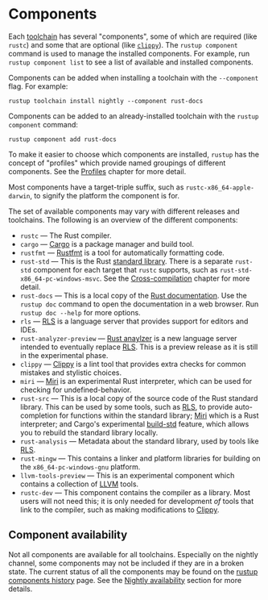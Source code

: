 # Components

Each [toolchain] has several "components", some of which are required (like
`rustc`) and some that are optional (like [`clippy`][clippy]). The `rustup
component` command is used to manage the installed components. For example,
run `rustup component list` to see a list of available and installed
components.

Components can be added when installing a toolchain with the `--component`
flag. For example:

```console
rustup toolchain install nightly --component rust-docs
```

Components can be added to an already-installed toolchain with the `rustup
component` command:

```console
rustup component add rust-docs
```

To make it easier to choose which components are installed, `rustup` has the
concept of "profiles" which provide named groupings of different components.
See the [Profiles] chapter for more detail.

Most components have a target-triple suffix, such as
`rustc-x86_64-apple-darwin`, to signify the platform the component is for.

The set of available components may vary with different releases and
toolchains. The following is an overview of the different components:

* `rustc` — The Rust compiler.
* `cargo` — [Cargo] is a package manager and build tool.
* `rustfmt` — [Rustfmt] is a tool for automatically formatting code.
* `rust-std` — This is the Rust [standard library]. There is a separate
  `rust-std` component for each target that `rustc` supports, such as
  `rust-std-x86_64-pc-windows-msvc`. See the [Cross-compilation] chapter for
  more detail.
* `rust-docs` — This is a local copy of the [Rust documentation]. Use the
  `rustup doc` command to open the documentation in a web browser. Run `rustup
  doc --help` for more options.
* `rls` — [RLS] is a language server that provides support for editors and
  IDEs.
* `rust-analyzer-preview` — [Rust anaylzer] is a new language server intended
  to eventually replace [RLS]. This is a preview release as it is still in the
  experimental phase.
* `clippy` — [Clippy] is a lint tool that provides extra checks for common
  mistakes and stylistic choices.
* `miri` — [Miri] is an experimental Rust interpreter, which can be used for
  checking for undefined-behavior.
* `rust-src` — This is a local copy of the source code of the Rust standard
  library. This can be used by some tools, such as [RLS], to provide
  auto-completion for functions within the standard library; [Miri] which is a
  Rust interpreter; and Cargo's experimental [build-std] feature, which allows
  you to rebuild the standard library locally.
* `rust-analysis` — Metadata about the standard library, used by tools like
  [RLS].
* `rust-mingw` — This contains a linker and platform libraries for building on
  the `x86_64-pc-windows-gnu` platform.
* `llvm-tools-preview` — This is an experimental component which contains a
  collection of [LLVM] tools.
* `rustc-dev` — This component contains the compiler as a library. Most users
  will not need this; it is only needed for development *of* tools that link
  to the compiler, such as making modifications to [Clippy].

## Component availability

Not all components are available for all toolchains. Especially on the nightly
channel, some components may not be included if they are in a broken state.
The current status of all the components may be found on the [rustup
components history] page. See the [Nightly availability] section for more
details.

[toolchain]: toolchains.md
[standard library]: https://doc.rust-lang.org/std/
[rust documentation]: https://doc.rust-lang.org/
[cross-compilation]: ../cross-compilation.md
[build-std]: https://doc.rust-lang.org/nightly/cargo/reference/unstable.html#build-std
[miri]: https://github.com/rust-lang/miri/
[RLS]: https://github.com/rust-lang/rls
[cargo]: https://doc.rust-lang.org/cargo/
[clippy]: https://github.com/rust-lang/rust-clippy
[LLVM]: https://llvm.org/
[rustfmt]: https://github.com/rust-lang/rustfmt
[rustup components history]: https://rust-lang.github.io/rustup-components-history/
[profiles]: profiles.md
[rust anaylzer]: https://rust-analyzer.github.io/
[nightly availability]: channels.md#nightly-availability

